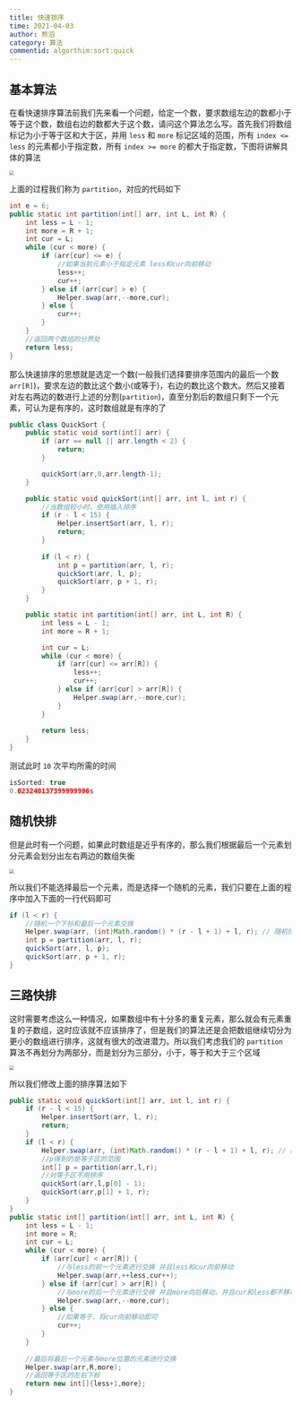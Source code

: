 ```yaml
---
title: 快速排序
time: 2021-04-03
author: 熊滔
category: 算法
commentid: algorthim:sort:quick
---
```


## 基本算法

在看快速排序算法前我们先来看一个问题，给定一个数，要求数组左边的数都小于等于这个数，数组右边的数都大于这个数，请问这个算法怎么写。首先我们将数组标记为小于等于区和大于区，并用 `less` 和 `more` 标记区域的范围，所有 `index <= less` 的元素都小于指定数，所有 `index >= more` 的都大于指定数，下图将讲解具体的算法

<img src="https://gitee.com/lastknightcoder/blogimage/raw/master/20200703130928.png" style="zoom:50%;" />

上面的过程我们称为 `partition`，对应的代码如下

```java
int e = 6;
public static int partition(int[] arr, int L, int R) {
    int less = L - 1;
    int more = R + 1;
    int cur = L;
    while (cur < more) {
        if (arr[cur] <= e) {
            //如果当前元素小于指定元素 less和cur向前移动
            less++;
            cur++;
        } else if (arr[cur] > e) {
            Helper.swap(arr,--more,cur);
        } else {
            cur++;
        }
    }
    //返回两个数组的分界处
    return less;
}
```

那么快速排序的思想就是选定一个数(一般我们选择要排序范围内的最后一个数 `arr[R]`)，要求左边的数比这个数小(或等于)，右边的数比这个数大。然后又接着对左右两边的数进行上述的分割(`partition`)，直至分割后的数组只剩下一个元素，可认为是有序的，这时数组就是有序的了

```java
public class QuickSort {
    public static void sort(int[] arr) {
        if (arr == null || arr.length < 2) {
            return;
        }

        quickSort(arr,0,arr.length-1);
    }

    public static void quickSort(int[] arr, int l, int r) {
        //当数组较小时，使用插入排序
        if (r - l < 15) {
            Helper.insertSort(arr, l, r);
            return;
        }
        
        if (l < r) {
            int p = partition(arr, l, r);
            quickSort(arr, l, p);
            quickSort(arr, p + 1, r);
        }
    }

    public static int partition(int[] arr, int L, int R) {
        int less = L - 1;
        int more = R + 1;

        int cur = L;
        while (cur < more) {
            if (arr[cur] <= arr[R]) {
                less++;
                cur++;
            } else if (arr[cur] > arr[R]) {
                Helper.swap(arr,--more,cur);
            }
        }
        
        return less;
    }
}
```

测试此时 `10` 次平均所需的时间

```java
isSorted: true
0.023240137399999996s
```

## 随机快排

但是此时有一个问题，如果此时数组是近乎有序的，那么我们根据最后一个元素划分元素会划分出左右两边的数组失衡

<img src="https://gitee.com/lastknightcoder/blogimage/raw/master/20200703131025.png" style="zoom:50%;" />

所以我们不能选择最后一个元素，而是选择一个随机的元素，我们只要在上面的程序中加入下面的一行代码即可

```java
if (l < r) {
    //随机一个下标和最后一个元素交换
    Helper.swap(arr, (int)Math.random() * (r - l + 1) + l, r); // 随机快排
    int p = partition(arr, l, r);
    quickSort(arr, l, p);
    quickSort(arr, p + 1, r);
}
```

## 三路快排

这时需要考虑这么一种情况，如果数组中有十分多的重复元素，那么就会有元素重复的子数组，这时应该就不应该排序了，但是我们的算法还是会把数组继续切分为更小的数组进行排序，这就有很大的改进潜力。所以我们考虑我们的 `partition` 算法不再划分为两部分，而是划分为三部分，小于，等于和大于三个区域

<img src="https://gitee.com/lastknightcoder/blogimage/raw/master/20200703131143.png" style="zoom:50%;" />

所以我们修改上面的排序算法如下

```java
public static void quickSort(int[] arr, int l, int r) {
    if (r - l < 15) {
        Helper.insertSort(arr, l, r);
        return;
    }
    if (l < r) {
        Helper.swap(arr, (int)Math.random() * (r - l + 1) + l, r); // 随机快排
        //p得到的是等于区的范围
        int[] p = partition(arr,l,r);
        //对等于区不用排序
        quickSort(arr,l,p[0] - 1);
        quickSort(arr,p[1] + 1, r);
    }
}
public static int[] partition(int[] arr, int L, int R) {
    int less = L - 1;
    int more = R;
    int cur = L;
    while (cur < more) {
        if (arr[cur] < arr[R]) {
            //与less的前一个元素进行交换 并且less和cur向前移动
            Helper.swap(arr,++less,cur++);
        } else if (arr[cur] > arr[R]) {
            //与more的后一个元素进行交换 并且more向后移动，并且cur和less都不移动
            Helper.swap(arr,--more,cur);
        } else {
            //如果等于，将cur向前移动即可
            cur++;
        }
    }
    
    //最后将最后一个元素与more位置的元素进行交换
    Helper.swap(arr,R,more);
    //返回等于区的左右下标
    return new int[]{less+1,more};
}
```